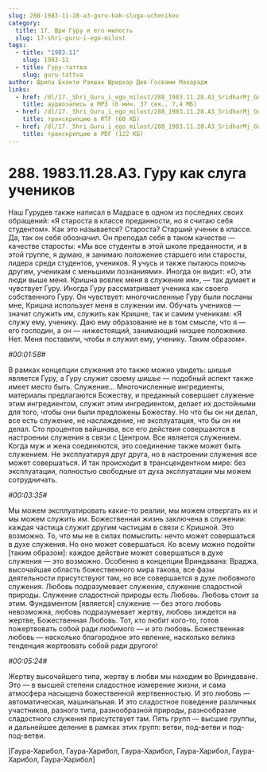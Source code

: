 ```yaml
---
slug: 288-1983-11-28-a3-guru-kak-sluga-uchenikov
category:
  title: 17. Шри Гуру и его милость
  slug: 17-shri-guru-i-ego-milost
tags:
  - title: "1983.11"
    slug: 1983-11
  - title: Гуру-таттва
    slug: guru-tattva
author: Шрила Бхакти Ракшак Шридхар Дев-Госвами Махарадж
links:
  - href: /dl/17._Shri_Guru_i_ego_milost/288_1983.11.28.A3_SridharMj_Guru_kak_sluga_uchenikov.mp3
    title: аудиозапись в MP3 (6 мин. 37 сек., 7,4 МБ)
  - href: /dl/17._Shri_Guru_i_ego_milost/288_1983.11.28.A3_SridharMj_Guru_kak_sluga_uchenikov.rtf
    title: транскрипцию в RTF (60 КБ)
  - href: /dl/17._Shri_Guru_i_ego_milost/288_1983.11.28.A3_SridharMj_Guru_kak_sluga_uchenikov.pdf
    title: транскрипцию в PDF (122 КБ)
---
```


# 288. 1983.11.28.A3. Гуру как слуга учеников

Наш Гурудев также написал в Мадрасе в одном из последних своих обращений: «Я староста в классе преданности, но я считаю себя студентом». Как это называется? Староста? Старший ученик в классе. Да, так он себя обозначил. Он преподал себя в таком качестве — качестве старосты: «Мы все студенты в этой школе преданности, и в этой группе, я думаю, я занимаю положение старшего или старосты, лидера среди студентов, учеников. Я учусь и также пытаюсь помочь другим, ученикам с меньшими познаниями». Иногда он видит: «О, эти люди выше меня. Кришна вовлек меня в служение им», — так думает и чувствует Гуру. Иногда Гуру рассматривает ученика как своего собственного Гуру. Он чувствует: многочисленные Гуру были посланы мне, Кришна использует меня в служении им. Обучать учеников — значит служить им, служить как Кришне, так и самим ученикам: «Я служу ему, ученику. Даю ему образование не в том смысле, что я — его господин, а он — нижестоящий, занимающий низшее положение. Нет. Меня поставили, чтобы я служил ему, ученику. Таким образом».

*#00:01:58#*

В рамках концепции служения это также можно увидеть: *шишья* является Гуру, а Гуру служит своему *шишье* — подобный аспект также имеет место быть. Служение… Многочисленные ингредиенты, материалы предлагаются Божеству, и преданный совершает служение этим ингредиентом, служит этим ингредиентом, делает их достойными для того, чтобы они были предложены Божеству. Но что бы он ни делал, все есть служение, не наслаждение, не эксплуатация, что бы он ни делал. Сто процентов вайшнава, все его действия совершаются в настроении служения в связи с Центром. Все является служением. Когда муж и жена соединяются, это соединение также может быть служением. Не эксплуатируя друг друга, но в настроении служения все может совершаться. И так происходит в трансцендентном мире: без эксплуатации, полностью свободные от духа эксплуатации мы можем сотрудничать.

*#00:03:35#*

Мы можем эксплуатировать какие-то реалии, мы можем отвергать их и мы можем служить им. Божественная жизнь заключена в служении: каждая частица служит другим частицам в связи с Кришной. Это возможно. То, что мы не в силах помыслить: нечто может совершаться в духе служения. Но оно может совершаться. Ко всему можно подойти [таким образом]: каждое действие может совершаться в духе служения — это возможно. Особенно в концепции Вриндавана: Враджа, высочайшая область божественного мира такова, все фазы деятельности присутствуют там, но все совершается в духе любовного служения. Любовь подразумевает служение, служение сладостной природы. Служение сладостной природы есть Любовь. Любовь стоит за этим. Фундаментом [является] служение — без этого любовь невозможна, любовь подразумевает жертву, любовь зиждется на жертве, Божественная Любовь. Тот, кто любит кого-то, готов пожертвовать собой ради любимого — и это любовь. Божественная любовь — насколько благородное это явление, насколько велика тенденция жертвовать собой ради другого!

*#00:05:24#*

Жертву высочайшего типа, жертву в любви мы находим во Вриндаване. Это — в высшей степени сладостное измерение жизни, и сама атмосфера насыщена божественной жертвенностью. И это любовь — автоматическая, машинальная. И это сладостное поведение различных участников, разного типа, разнообразной природы, разнообразие сладостного служения присутствует там. Пять групп — высшие группы, и дальнейшее деление в рамках этих групп: ветви, под-ветви и под-под-ветви.

[Гаура-Харибол, Гаура-Харибол, Гаура-Харибол, Гаура-Харибол, Гаура-Харибол, Гаура-Харибол]

